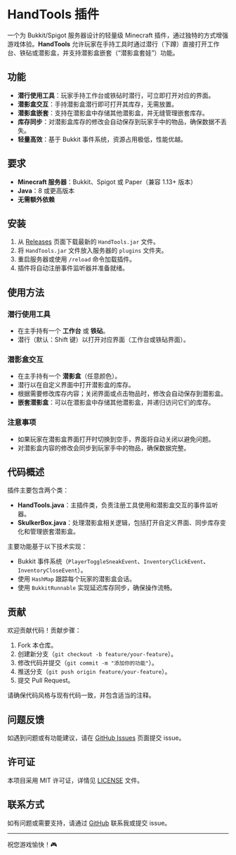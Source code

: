 # HandTools 插件

一个为 Bukkit/Spigot 服务器设计的轻量级 Minecraft 插件，通过独特的方式增强游戏体验。**HandTools** 允许玩家在手持工具时通过潜行（下蹲）直接打开工作台、铁砧或潜影盒，并支持潜影盒嵌套（“潜影盒套娃”）功能。

## 功能

- **潜行使用工具**：玩家手持工作台或铁砧时潜行，可立即打开对应的界面。
- **潜影盒交互**：手持潜影盒潜行即可打开其库存，无需放置。
- **潜影盒嵌套**：支持在潜影盒中存储其他潜影盒，并无缝管理嵌套库存。
- **库存同步**：对潜影盒库存的修改会自动保存到玩家手中的物品，确保数据不丢失。
- **轻量高效**：基于 Bukkit 事件系统，资源占用极低，性能优越。

## 要求

- **Minecraft 服务器**：Bukkit、Spigot 或 Paper（兼容 1.13+ 版本）
- **Java**：8 或更高版本
- **无需额外依赖**

## 安装

1. 从 [Releases](https://github.com/yourusername/handtools/releases) 页面下载最新的 `HandTools.jar` 文件。
2. 将 `HandTools.jar` 文件放入服务器的 `plugins` 文件夹。
3. 重启服务器或使用 `/reload` 命令加载插件。
4. 插件将自动注册事件监听器并准备就绪。

## 使用方法

### 潜行使用工具
- 在主手持有一个 **工作台** 或 **铁砧**。
- 潜行（默认：Shift 键）以打开对应界面（工作台或铁砧界面）。

### 潜影盒交互
- 在主手持有一个 **潜影盒**（任意颜色）。
- 潜行以在自定义界面中打开潜影盒的库存。
- 根据需要修改库存内容；关闭界面或点击物品时，修改会自动保存到潜影盒。
- **嵌套潜影盒**：可以在潜影盒中存储其他潜影盒，并递归访问它们的库存。

### 注意事项
- 如果玩家在潜影盒界面打开时切换到空手，界面将自动关闭以避免问题。
- 对潜影盒内容的修改会同步到玩家手中的物品，确保数据完整。

## 代码概述

插件主要包含两个类：

- **HandTools.java**：主插件类，负责注册工具使用和潜影盒交互的事件监听器。
- **SkulkerBox.java**：处理潜影盒相关逻辑，包括打开自定义界面、同步库存变化和管理嵌套潜影盒。

主要功能基于以下技术实现：
- Bukkit 事件系统（`PlayerToggleSneakEvent`、`InventoryClickEvent`、`InventoryCloseEvent`）。
- 使用 `HashMap` 跟踪每个玩家的潜影盒会话。
- 使用 `BukkitRunnable` 实现延迟库存同步，确保操作流畅。

## 贡献

欢迎贡献代码！贡献步骤：
1. Fork 本仓库。
2. 创建新分支（`git checkout -b feature/your-feature`）。
3. 修改代码并提交（`git commit -m "添加你的功能"`）。
4. 推送分支（`git push origin feature/your-feature`）。
5. 提交 Pull Request。

请确保代码风格与现有代码一致，并包含适当的注释。

## 问题反馈

如遇到问题或有功能建议，请在 [GitHub Issues](https://github.com/yourusername/handtools/issues) 页面提交 issue。

## 许可证

本项目采用 MIT 许可证，详情见 [LICENSE](LICENSE) 文件。

## 联系方式

如有问题或需要支持，请通过 [GitHub](https://github.com/yourusername) 联系我或提交 issue。

---

祝您游戏愉快！🎮